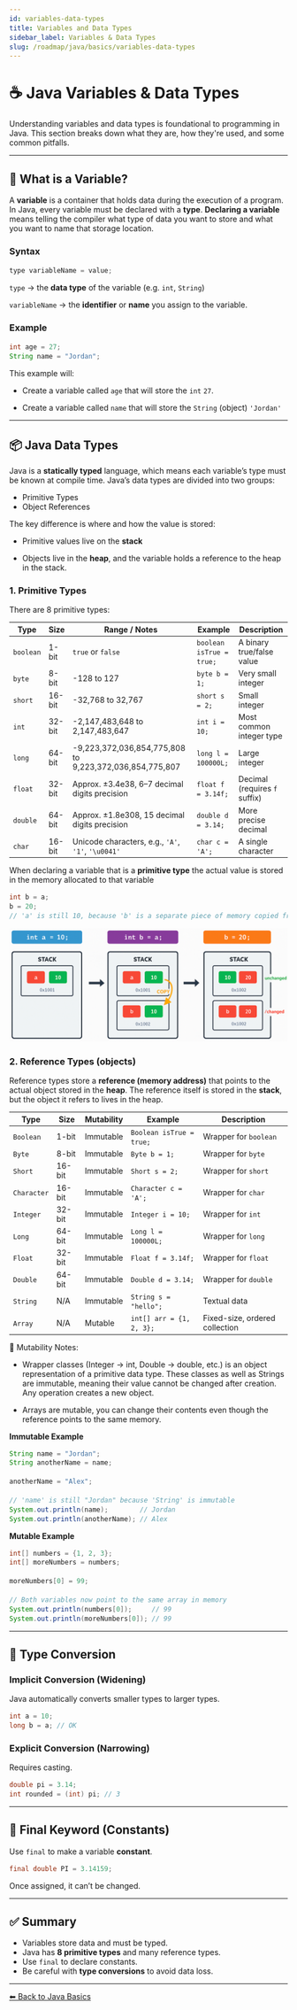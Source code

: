 ```yaml
---
id: variables-data-types
title: Variables and Data Types
sidebar_label: Variables & Data Types
slug: /roadmap/java/basics/variables-data-types
---
```

# ☕ Java Variables & Data Types

Understanding variables and data types is foundational to programming in Java. This section breaks down what they are, how they're used, and some common pitfalls.

---

## 🧮 What is a Variable?

A **variable** is a container that holds data during the execution of a program. In Java, every variable must be declared with a **type**. **Declaring a variable** means telling the compiler what type of data you want to store and what you want to name that storage location.

### Syntax

```java
type variableName = value;
```
`type` -> the **data type** of the variable (e.g. `int`, `String`)

`variableName` -> the **identifier** or **name** you assign to the variable.

### Example

```java
int age = 27;
String name = "Jordan";
```
This example will:

* Create a variable called `age` that will store the `int` `27`.

* Create a variable called `name` that will store the `String` (object) `'Jordan'`

---

## 📦 Java Data Types

Java is a **statically typed** language, which means each variable’s type must be known at compile time. Java’s data types are divided into two groups:

* Primitive Types
* Object References

The key difference is where and how the value is stored:

* Primitive values live on the **stack**

* Objects live in the **heap**, and the variable holds a reference to the heap in the stack.

### 1. **Primitive Types**

There are 8 primitive types:

| Type     | Size     | Range / Notes                                                                  | Example                | Description                   |
|----------|----------|----------------------------------------------------------------------------------|------------------------|-------------------------------|
| `boolean`| 1-bit    | `true` or `false`                                                                | `boolean isTrue = true;` | A binary true/false value    |
| `byte`   | 8-bit    | -128 to 127                                                                      | `byte b = 1;`           | Very small integer            |
| `short`  | 16-bit   | -32,768 to 32,767                                                                | `short s = 2;`          | Small integer                 |
| `int`    | 32-bit   | -2,147,483,648 to 2,147,483,647                                                  | `int i = 10;`           | Most common integer type      |
| `long`   | 64-bit   | -9,223,372,036,854,775,808 to 9,223,372,036,854,775,807                          | `long l = 100000L;`     | Large integer                 |
| `float`  | 32-bit   | Approx. ±3.4e38, 6–7 decimal digits precision                                     | `float f = 3.14f;`      | Decimal (requires `f` suffix) |
| `double` | 64-bit   | Approx. ±1.8e308, 15 decimal digits precision                                    | `double d = 3.14;`      | More precise decimal          |
| `char`   | 16-bit   | Unicode characters, e.g., `'A'`, `'1'`, `'\u0041'`                               | `char c = 'A';`         | A single character            |

When declaring a variable that is a **primitive type** the actual value is stored in the memory allocated to that variable

```java int a = 10;
int b = a;
b = 20;
// 'a' is still 10, because 'b' is a separate piece of memory copied from 'a'
```
![Primitive Types](/img/primitive.png)

### 2. **Reference Types** (objects)

Reference types store a **reference (memory address)** that points to the actual object stored in the **heap**. The reference itself is stored in the **stack**, but the object it refers to lives in the heap.


| Type        | Size   | Mutability | Example                  | Description                    |
| ----------- | ------ | ---------- | ------------------------ | ------------------------------ |
| `Boolean`   | 1-bit  | Immutable  | `Boolean isTrue = true;` | Wrapper for `boolean`          |
| `Byte`      | 8-bit  | Immutable  | `Byte b = 1;`            | Wrapper for `byte`             |
| `Short`     | 16-bit | Immutable  | `Short s = 2;`           | Wrapper for `short`            |
| `Character` | 16-bit | Immutable  | `Character c = 'A';`     | Wrapper for `char`             |
| `Integer`   | 32-bit | Immutable  | `Integer i = 10;`        | Wrapper for `int`              |
| `Long`      | 64-bit | Immutable  | `Long l = 100000L;`      | Wrapper for `long`             |
| `Float`     | 32-bit | Immutable  | `Float f = 3.14f;`       | Wrapper for `float`            |
| `Double`    | 64-bit | Immutable  | `Double d = 3.14;`       | Wrapper for `double`           |
| `String`    | N/A    | Immutable  | `String s = "hello";`    | Textual data                   |
| `Array`     | N/A    | Mutable    | `int[] arr = {1, 2, 3};` | Fixed-size, ordered collection |

🧠 Mutability Notes:

* Wrapper classes (Integer -> int, Double -> double, etc.) is an object representation of a primitive data type. These classes as well as Strings are immutable, meaning their value cannot be changed after creation. Any operation creates a new object.

* Arrays are mutable, you can change their contents even though the reference points to the same memory.

**Immutable Example**
```java
String name = "Jordan";
String anotherName = name;

anotherName = "Alex";

// 'name' is still "Jordan" because 'String' is immutable
System.out.println(name);        // Jordan
System.out.println(anotherName); // Alex

```
**Mutable Example**
```java
int[] numbers = {1, 2, 3};
int[] moreNumbers = numbers;

moreNumbers[0] = 99;

// Both variables now point to the same array in memory
System.out.println(numbers[0]);     // 99
System.out.println(moreNumbers[0]); // 99
```

---

## 🔄 Type Conversion

### Implicit Conversion (Widening)

Java automatically converts smaller types to larger types.

```java
int a = 10;
long b = a; // OK

```

### Explicit Conversion (Narrowing)

Requires casting.

```java
double pi = 3.14;
int rounded = (int) pi; // 3

```

---

## 🧠 Final Keyword (Constants)

Use `final` to make a variable **constant**.

```java
final double PI = 3.14159;

```

Once assigned, it can’t be changed.

---

## ✅ Summary

- Variables store data and must be typed.
- Java has **8 primitive types** and many reference types.
- Use `final` to declare constants.
- Be careful with **type conversions** to avoid data loss.

---

[⬅ Back to Java Basics](notion://www.notion.so/roadmap/java/basics)